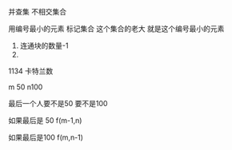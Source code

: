 并查集 不相交集合

用编号最小的元素 标记集合 这个集合的老大 就是这个编号最小的元素 

1. 连通块的数量-1
2. 

1134  卡特兰数

m 50 n100

最后一个人要不是50 要不是100  

如果最后是 50 f(m-1,n)

如果最后是100 f(m,n-1)